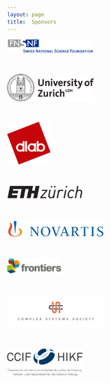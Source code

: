 ```yaml
---
layout: page
title:  Sponsors
---
```


[<img src="/assets/image/SNF_LOGO.png" width="40%" />](http://www.snf.ch/en/Pages/default.aspx)

<br/>

[<img src="/assets/image/UZH_LOGO.png" width="40%" />](https://www.uzh.ch/en.html)

<!--<br/>

[<img src="/assets/image/URPPSN_LOGO.png" width="40%" />](https://www.socialnetworks.uzh.ch/en.html)-->

<br/>

[<img src="/assets/image/DLAB_LOGO.png" width="20%" />](https://dlab.epfl.ch)

<br/>

[<img src="/assets/image/ETH_LOGO.png" width="35%" />](https://ethz.ch/en.html)

<br/>

[<img src="/assets/image/LOGO_novartis.png" width="45%" />](https://www.novartis.com/)

<br/>

[<img src="/assets/image/LOGO_frontiers_Grey.png" width="25%" />](https://www.frontiersin.org/)

<br/>

[<img src="/assets/image/logo_css.png" width="45%" />](https://cssociety.org/home)

<br/>

[<img src="/assets/image/LOGO_RVB.png" width="35%" />](https://www.ccif.ch/)
